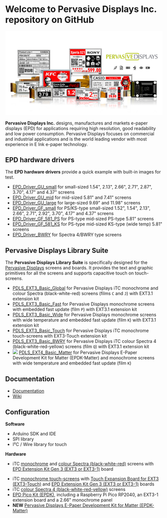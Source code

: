 # Welcome to Pervasive Displays Inc. repository on GitHub

![](https://github.com/PervasiveDisplays/.github/blob/main/profile/ProductLine.png)

**Pervasive Displays Inc.** designs, manufactures and markets e-paper displays (EPD) for applications requiring high resolution, good readability and low power consumption. Pervasive Displays focuses on commercial and industrial applications and is the world leading vendor with most experience in E Ink e-paper technology. 

## EPD hardware drivers

The **EPD hardware drivers** provide a quick example with built-in images for test.

* [EPD_Driver_GU_small](https://github.com/PervasiveDisplays/EPD_Driver_GU_small) for small-sized 1.54", 2.13", 2.66", 2.71", 2.87", 3.70", 4.17" and 4.37" screens 
* [EPD_Driver_GU_mid](https://github.com/PervasiveDisplays/EPD_Driver_GU_mid) for mid-sized 5.81" and 7.41" screens
* [EPD_Driver_GU_large](https://github.com/PervasiveDisplays/EPD_Driver_GU_large) for large-sized 9.69" and 11.98" screens
* [EPD_Driver_GF_small](https://github.com/PervasiveDisplays/EPD_Driver_GF_small) for PS/KS-type small-sized 1.52", 1.54", 2.13", 2.66", 2.71", 2.92", 3.70", 4.17" and 4.37" screens
* [EPD_Driver_GF_581_PS](https://github.com/PervasiveDisplays/EPD_Driver_GF_581_PS) for PS-type mid-sized PS-type 5.81" screens
* [EPD_Driver_GF_581_KS](https://github.com/PervasiveDisplays/EPD_Driver_GF_581_KS) for PS-type mid-sized KS-type (wide temp) 5.81" screens
* [EPD_Driver_BWRY](https://github.com/PervasiveDisplays/EPD_Driver_BWRY) for Spectra 4/BWRY type screens

## Pervasive Displays Library Suite 

The **Pervasive Displays Library Suite** is specifically designed for the [Pervasive Displays](https://www.pervasivedisplays.com) screens and boards. It provides the text and graphic primitives for all the screens and supports capacitive touch on touch-screens.

* [PDLS_EXT3_Basic_Global](https://github.com/PervasiveDisplays/PDLS_EXT3_Basic_Global) for Pervasive Displays iTC monochrome and colour Spectra (black-white-red) screens (films `C` and `J`) with EXT3.1 extension kit
* [PDLS_EXT3_Basic_Fast](https://github.com/PervasiveDisplays/PDLS_EXT3_Basic_Fast) for Pervasive Displays monochrome screens with embedded fast update (film `P`) with EXT3.1 extension kit
* [PDLS_EXT3_Basic_Wide](https://github.com/PervasiveDisplays/PDLS_EXT3_Basic_Wide) for Pervasive Displays monochrome screens with wide temperature and embedded fast update (film `K`) with EXT3.1 extension kit
* [PDLS_EXT3_Basic_Touch](https://github.com/PervasiveDisplays/PDLS_EXT3_Basic_Touch) for Pervasive Displays iTC monochrome touch-screens with EXT3-Touch extension kit
* [PDLS_EXT3_Basic_BWRY](https://github.com/PervasiveDisplays/PDLS_EXT3_Basic_BWRY) for Pervasive Displays iTC colour Spectra 4 (black-white-red-yellow) screens (film `Q`) with EXT3.1 extension kit
* ![](https://img.shields.io/badge/-NEW-orange) [PDLS_EXT4_Basic_Matter](https://github.com/PervasiveDisplays/PDLS_EXT4_Basic_Matter) for Pervasive Displays E-Paper Development Kit for Matter (EPDK-Matter) and monochrome screens with wide temperature and embedded fast update (film `K`)

## Documentation

* [Documentation](https://github.com/PervasiveDisplays/PDLS_EXT3_Basic_Documentation)
* [Wiki](https://docs.pervasivedisplays.com/)

## Configuration

**Software**

* Arduino SDK and IDE
* SPI library
* I²C / Wire library for touch

**Hardware**

+ iTC [monochrome](https://www.pervasivedisplays.com/products/?_sft_product_colour=black-white) and [colour Spectra (black-white-red)](https://www.pervasivedisplays.com/products/?_sft_product_colour=black-white-red) screens with [EPD Extension Kit Gen 3 (EXT3 or EXT3-1)](https://www.pervasivedisplays.com/product/epd-extension-kit-gen-3-EXT3/) board
* iTC [monochrome touch-screens](https://www.pervasivedisplays.com/products/?_sft_etc_itc=tp) with [Touch Expansion Board for EXT3 (EXT3-Touch)](https://www.pervasivedisplays.com/product/touch-expansion-board-ext3-touch/) and [EPD Extension Kit Gen 3 (EXT3 or EXT3-1)](https://www.pervasivedisplays.com/product/epd-extension-kit-gen-3-EXT3/) boards
* iTC [colour Spectra 4 (black-white-red-yellow)](https://www.pervasivedisplays.com/products/?_sft_product_colour=black-white-red-yellow) screens
* [EPD Pico Kit (EPDK)](https://www.pervasivedisplays.com/product/epd-pico-kit-epdk/), including a Raspberry Pi Pico RP2040, an EXT3-1 extension board and a 2.66" monochrome panel
* **NEW** [Pervasive Displays E-Paper Development Kit for Matter (EPDK-Matter)](https://www.pervasivedisplays.com/product/epdk-matter/)

